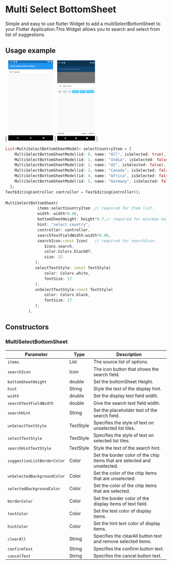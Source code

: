 
# Multi Select BottomSheet

Simple and easy to use flutter Widget to add a multiSelectBottomSheet to your Flutter Application.This Widget allows you to search and select from list of suggestions.

## Usage example

| <img src="Screenshot_1662549731.png" height="250" /> | <img src="Screenshot_1662550046.png" height="250" /> |

```dart
List<MultiSelectBottomSheetModel> selectCountryItem = [
    MultiSelectBottomSheetModel(id: 0, name: "All", isSelected: true),
    MultiSelectBottomSheetModel(id: 1, name: "India", isSelected: false),
    MultiSelectBottomSheetModel(id: 2, name: "US", isSelected: false),
    MultiSelectBottomSheetModel(id: 3, name: "Canada", isSelected: false),
    MultiSelectBottomSheetModel(id: 4, name: "Africa", isSelected: false),
    MultiSelectBottomSheetModel(id: 5, name: "Germany", isSelected: false),
  ];
TextEditingController controller = TextEditingController();

MultiSelectBottomSheet(
              items:selectCountryItem ,// required for Item list.
              width: width*0.96,
              bottomSheetHeight: height*0.7,// required for min/max height of bottomSheet.
              hint: "select country",
              controller: controller,
              searchTextFieldWidth:width*0.96,
              searchIcon:const Icon(   // required for searchIcon.
                 Icons.search,
                 color:Colors.black87,
                 size: 22
             ),
             selectTextStyle: const TextStyle(
                 color: Colors.white,
                 fontSize: 17
             ),
             unSelectTextStyle:const TextStyle(
                 color: Colors.black,
                 fontSize: 17
             ),
          ),
```

## Constructors

### MultiSelectBottomSheet

| Parameter | Type | Description |
|---|---|---
| `items` | List<MultiSelectBottomSheetModel> | The source list of options. |
| `searchIcon` | Icon | The icon button that shows the search field. |
| `bottomSheetHeight` | double | Set the bottomSheet Height. |
| `hint` | String | Style the text of the display hint. |
| `width` | double | Set the display text field width. |
| `searchTextFieldWidth` | double | Give the search text field width. |
| `searchHint` | String | Set the placeholder text of the search field. |
| `unSelectTextStyle` | TextStyle | Specifies the style of text on unselected list tiles. |
| `selectTextStyle` | TextStyle | Specifies the style of text on selected list tiles. |
| `searchHintTextStyle` | TextStyle | Style the text of the search hint. |
| `suggestionListBorderColor` | Color | Set the border color of the chip items that are selected and unselected. |
| `unSelectedBackgroundColor` | Color | Set the color of the chip items that are unselected. |
| `selectedBackgroundColor` | Color | Set the color of the chip items that are selected. |
| `borderColor` | Color | Set the border color of the display items of text field. |
| `textColor` | Color | Set the text color of display items. |
| `hintColor` | Color | Set the hint text color of display items. |
| `clearAll` | String | Specifies the clearAll button text and remove selected items. |
| `confirmText` | String | Specifies the confirm button text. |
| `cancelText` | String | Specifies the cancel button text. |


